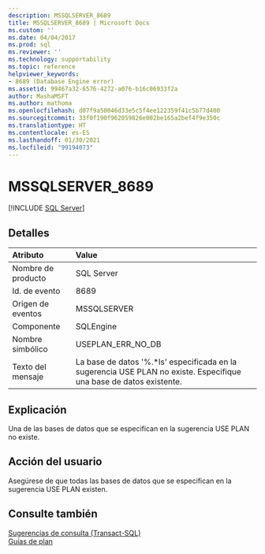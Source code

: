 ```yaml
---
description: MSSQLSERVER_8689
title: MSSQLSERVER_8689 | Microsoft Docs
ms.custom: ''
ms.date: 04/04/2017
ms.prod: sql
ms.reviewer: ''
ms.technology: supportability
ms.topic: reference
helpviewer_keywords:
- 8689 (Database Engine error)
ms.assetid: 99467a32-6576-4272-a076-b16c06933f2a
author: MashaMSFT
ms.author: mathoma
ms.openlocfilehash: d07f9a50046d33e5c5f4ee122359f41c5b77d400
ms.sourcegitcommit: 33f0f190f962059826e002be165a2bef4f9e350c
ms.translationtype: HT
ms.contentlocale: es-ES
ms.lasthandoff: 01/30/2021
ms.locfileid: "99194073"
---
```

# <a name="mssqlserver_8689"></a>MSSQLSERVER_8689
 [!INCLUDE [SQL Server](../../includes/applies-to-version/sqlserver.md)]
  
## <a name="details"></a>Detalles  
  
| Atributo | Value |  
| :-------- | :---- |  
|Nombre de producto|SQL Server|  
|Id. de evento|8689|  
|Origen de eventos|MSSQLSERVER|  
|Componente|SQLEngine|  
|Nombre simbólico|USEPLAN_ERR_NO_DB|  
|Texto del mensaje|La base de datos '%.*ls' especificada en la sugerencia USE PLAN no existe. Especifique una base de datos existente.|  
  
## <a name="explanation"></a>Explicación  
Una de las bases de datos que se especifican en la sugerencia USE PLAN no existe.  
  
## <a name="user-action"></a>Acción del usuario  
Asegúrese de que todas las bases de datos que se especifican en la sugerencia USE PLAN existen.  
  
## <a name="see-also"></a>Consulte también  
[Sugerencias de consulta &#40;Transact-SQL&#41;](~/t-sql/queries/hints-transact-sql-query.md)  
[Guías de plan](~/relational-databases/performance/plan-guides.md)  
  

